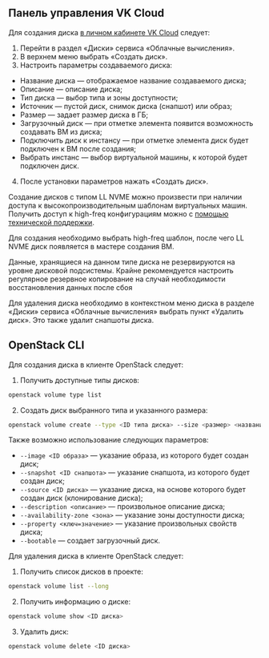 ## Панель управления VK Cloud

Для создания диска [в личном кабинете VK Cloud](https://mcs.mail.ru/app/services/infra/servers/) следует:

1.  Перейти в раздел «Диски» сервиса «Облачные вычисления».
2.  В верхнем меню выбрать «Создать диск».
3.  Настроить параметры создаваемого диска:

- Название диска — отображаемое название создаваемого диска;
- Описание — описание диска;
- Тип диска	— выбор типа и зоны доступности;
- Источник — пустой диск, снимок диска (снапшот) или образ;
- Размер — задает размер диска в ГБ;
- Загрузочный диск — при отметке элемента появится возможность создавать ВМ из диска;
- Подключить диск к инстансу — при отметке элемента диск будет подключен к ВМ после создания;
- Выбрать инстанс — выбор виртуальной машины, к которой будет подключен диск.

4. После установки параметров нажать «Создать диск».

<info>

Создание дисков с типом LL NVME можно произвести при наличии доступа к высокопроизводительным шаблонам виртуальных машин. Получить доступ к high-freq конфигурациям можно с [помощью технической поддержки](/ru/contacts).

</info>

Для создания необходимо выбрать high-freq шаблон, после чего LL NVME диск появляется в мастере создания ВМ.

Данные, хранящиеся на данном типе диска не резервируются на уровне дисковой подсистемы. Крайне рекомендуется настроить регулярное резервное копирование на случай необходимости восстановления данных после сбоя

Для удаления диска необходимо в контекстном меню диска в разделе «Диски» сервиса «Облачные вычисления» выбрать пункт «Удалить диск». Это также удалит снапшоты диска.

## OpenStack CLI

Для создания диска в клиенте OpenStack следует:

1. Получить доступные типы дисков:

```bash
openstack volume type list
```

2. Создать диск выбранного типа и указанного размера:

```bash
openstack volume create --type <ID типа диска> --size <размер> <название диска>
```

Также возможно использование следующих параметров:

- `--image <ID образа>` — указание образа, из которого будет создан диск;
- `--snapshot <ID снапшота>` — указание снапшота, из которого будет создан диск;
- `--source <ID диска>` — указание диска, на основе которого будет создан диск (клонирование диска);
- `--description <описание>` — произвольное описание диска;
- `--availability-zone <зона>` — указание зоны доступности диска;
- `--property <ключ=значение>` — указание произвольных свойств диска;
- `--bootable` — создает загрузочный диск.

Для удаления диска в клиенте OpenStack следует:

1. Получить список дисков в проекте:

```bash
openstack volume list --long
```

2. Получить информацию о диске:

```bash
openstack volume show <ID диска>
```

3. Удалить диск:

```bash
openstack volume delete <ID диска>
```
